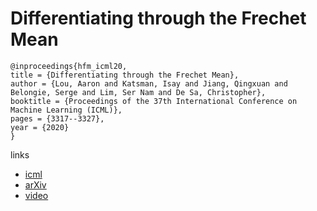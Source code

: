# Differentiating through the Frechet Mean

```
@inproceedings{hfm_icml20,
title = {Differentiating through the Frechet Mean},
author = {Lou, Aaron and Katsman, Isay and Jiang, Qingxuan and Belongie, Serge and Lim, Ser Nam and De Sa, Christopher},
booktitle = {Proceedings of the 37th International Conference on Machine Learning (ICML)},
pages = {3317--3327},
year = {2020}
}
```

links
- [icml](https://proceedings.icml.cc/book/3548.pdf)
- [arXiv](https://arxiv.org/abs/2003.00335)
- [video](https://slideslive.com/38927803/differentiating-through-the-frechet-mean?ref=speaker-30859-latest)

